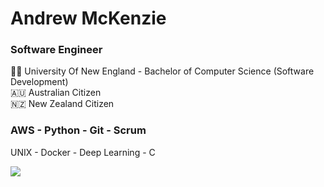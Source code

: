 # Andrew McKenzie
### Software Engineer
👨‍🎓 University Of New England - Bachelor of Computer Science (Software Development) <br>
🇦🇺 Australian Citizen <br>
🇳🇿 New Zealand Citizen <br>

### AWS - Python - Git - Scrum
UNIX - Docker - Deep Learning - C

<picture>
  <source
    srcset="https://github-readme-stats-l279.vercel.app/api/top-langs/?username=AndyMac124&layout=compact&theme=dark&langs_count=12&size_weight=0.5&count_weight=0.5&hide_border=true&bg_color=00000000"
    media="(prefers-color-scheme: dark)"
  />
  <source
    srcset="https://github-readme-stats-l279.vercel.app/api/top-langs/?username=AndyMac124&layout=compact&langs_count=12&size_weight=0.5&count_weight=0.5&hide_border=true&bg_color=00000000"
    media="(prefers-color-scheme: light), (prefers-color-scheme: no-preference)"
  />
  <img src="https://github-readme-stats-l279.vercel.app/api?username=anuraghazra&show_icons=true" />
</picture>
